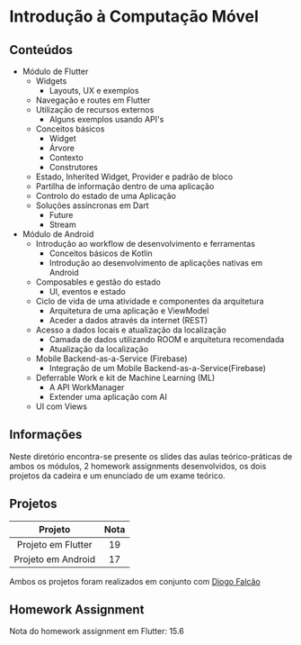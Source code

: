 # Introdução à Computação Móvel

## Conteúdos

- Módulo de Flutter
    - Widgets
        - Layouts, UX e exemplos
    - Navegação e routes em Flutter
    - Utilização de recursos externos
        - Alguns exemplos usando API's
    - Conceitos básicos
        - Widget
        - Árvore
        - Contexto
        - Construtores
    - Estado, Inherited Widget, Provider e padrão de bloco
    - Partilha de informação dentro de uma aplicação
    - Controlo do estado de uma Aplicação
    - Soluções assíncronas em Dart
        - Future
        - Stream
- Módulo de Android
    - Introdução ao workflow de desenvolvimento e ferramentas
        - Conceitos básicos de Kotlin
        - Introdução ao desenvolvimento de aplicações nativas em Android
    - Composables e gestão do estado
        - UI, eventos e estado
    - Ciclo de vida de uma atividade e componentes da arquitetura
        - Arquitetura de uma aplicação e ViewModel
        - Aceder a dados através da internet (REST)
    - Acesso a dados locais e atualização da localização
        - Camada de dados utilizando ROOM e arquitetura recomendada
        - Atualização da localização
    - Mobile Backend-as-a-Service (Firebase)
        - Integração de um Mobile Backend-as-a-Service(Firebase)
    - Deferrable Work e kit de Machine Learning (ML)
        - A API WorkManager
        - Extender uma aplicação com AI
    - UI com Views

## Informações

Neste diretório encontra-se presente os slides das aulas teórico-práticas de ambos os módulos, 2 homework assignments desenvolvidos, os dois projetos da cadeira e um enunciado de um exame teórico.

## Projetos

| Projeto | Nota |
| :-----: | :--: |
| Projeto em Flutter | 19 |
| Projeto em Android | 17 |

Ambos os projetos foram realizados em conjunto com [Diogo Falcão](https://github.com/falcaodiogo)

## Homework Assignment

Nota do homework assignment em Flutter: 15.6

